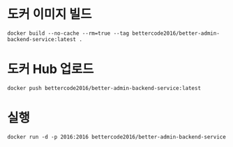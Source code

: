 # 도커 이미지 빌드
```
docker build --no-cache --rm=true --tag bettercode2016/better-admin-backend-service:latest .
```

# 도커 Hub 업로드
```
docker push bettercode2016/better-admin-backend-service:latest
```

# 실행 
```
docker run -d -p 2016:2016 bettercode2016/better-admin-backend-service
```
